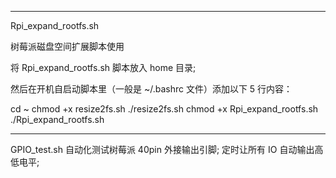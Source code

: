 -----------------------------------------------------
Rpi_expand_rootfs.sh 

树莓派磁盘空间扩展脚本使用

将 Rpi_expand_rootfs.sh 脚本放入 home 目录;

然后在开机自启动脚本里（一般是 ~/.bashrc 文件）添加以下 5 行内容：

cd ~
chmod +x resize2fs.sh
./resize2fs.sh
chmod +x Rpi_expand_rootfs.sh
./Rpi_expand_rootfs.sh


-----------------------------------------------------
GPIO_test.sh
自动化测试树莓派 40pin 外接输出引脚; 定时让所有 IO 自动输出高低电平;





